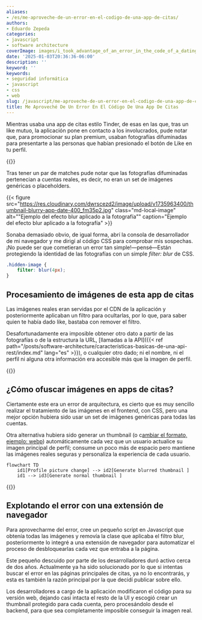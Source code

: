 ```yaml
---
aliases:
- /es/me-aproveche-de-un-error-en-el-codigo-de-una-app-de-citas/
authors:
- Eduardo Zepeda
categories:
- javascript
- software architecture
coverImage: images/i_took_advantage_of_an_error_in_the_code_of_a_dating_app.jpg
date: '2025-01-03T20:36:36-06:00'
description: ''
keyword: ''
keywords:
- seguridad informática
- javascript
- css
- web
slug: /javascript/me-aproveche-de-un-error-en-el-codigo-de-una-app-de-citas/
title: Me Aproveché De Un Error En El Código De Una App De Citas
---
```


Mientras usaba una app de citas estilo Tinder, de esas en las que, tras un like mutuo, la aplicación pone en contacto a los involucrados, pude notar que, para promocionar su plan premium, usaban fotografías difuminadas para presentarte a las personas que habían presionado el botón de Like en tu perfil.

{{<ad0>}}

Tras tener un par de matches pude notar que las fotografías difuminadas pertenecian a cuentas reales, es decir, no eran un set de imágenes genéricas o placeholders.

{{< figure src="https://res.cloudinary.com/dwrscezd2/image/upload/v1735963400/thumbnail-blurry-app-date-400_fm35p2.jpg" class="md-local-image" alt="\"Ejemplo del efecto blur aplicado a la fotografía\"" caption="Ejemplo del efecto blur aplicado a la fotografía" >}}

Sonaba demasiado obvio, de igual forma, abrí la consola de desarrollador de mi navegador y me dirigí al código CSS para comprobar mis sospechas. ¡No puede ser que cometieran un error tan simple!—pensé—Están protegiendo la identidad de las fotografías con un simple *filter: blur*  de CSS.

``` css
.hidden-image {
    filter: blur(4px);
}
```

## Procesamiento de imágenes de esta app de citas

Las imágenes reales eran servidas por el CDN de la aplicación y posteriormente aplicaban un filtro para ocultarlas, por lo que, para saber quien te había dado like, bastaba con remover el filtro. 

Desafortunadamente era imposible obtener otro dato a partir de las fotografías o de la estructura la URL, [llamadas a la API]({{< ref path="/posts/software-architecture/caracteristicas-basicas-de-una-api-rest/index.md" lang="es" >}}), o cualquier otro dado; ni el nombre, ni el perfil ni alguna otra información era accesible más que la imagen de perfil.

{{<ad1>}}

## ¿Cómo ofuscar imágenes en apps de citas?

Ciertamente este era un error de arquitectura, es cierto que es muy sencillo realizar el tratamiento de las imágenes en el frontend, con CSS, pero una mejor opción hubiera sido usar un set de imágenes genéricas para todas las cuentas. 

Otra alternativa hubiera sido generar un thumbnail (o c[ambiar el formato, ejemplo: webp](/es/linux/como-convertir-jpg-a-webp-en-gnu-linux/)) automáticamente cada vez que un usuario actualice su imagen principal de perfil; consume un poco más de espacio pero mantiene las imágenes reales seguras y personaliza la experiencia de cada usuario.

``` mermaid
flowchart TD
    id1[Profile picture change] --> id2[Generate blurred thumbnail ]
    id1 --> id3[Generate normal thumbnail ]
```

{{<ad2>}}

## Explotando el error con una extensión de navegador

Para aprovecharme del error, cree un pequeño script en Javascript que obtenía todas las imágenes y removía la clase que aplicaba el filtro blur, posteriormente lo integré a una extensión de navegador para automatizar el proceso de desbloquearlas cada vez que entraba a la página.

Este pequeño descuido por parte de los desarrolladores duró activo cerca de dos años. Actualmente ya ha sido solucionado por lo que si intentas buscar el error en las páginas principales de citas, ya no lo encontrarás, y esta es también la razón principal por la que decidí publicar sobre ello.

Los desarrolladores a cargo de la aplicación modificaron el código para su versión web, dejando casi intacta el resto de la UI y escogió crear un thumbnail protegido para cada cuenta, pero procesándolo desde el backend, para que sea completamente imposible conseguir la imagen real.